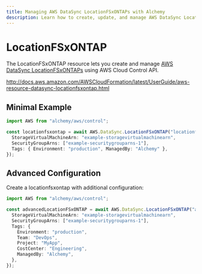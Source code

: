 ```yaml
---
title: Managing AWS DataSync LocationFSxONTAPs with Alchemy
description: Learn how to create, update, and manage AWS DataSync LocationFSxONTAPs using Alchemy Cloud Control.
---
```


# LocationFSxONTAP

The LocationFSxONTAP resource lets you create and manage [AWS DataSync LocationFSxONTAPs](https://docs.aws.amazon.com/datasync/latest/userguide/) using AWS Cloud Control API.

http://docs.aws.amazon.com/AWSCloudFormation/latest/UserGuide/aws-resource-datasync-locationfsxontap.html

## Minimal Example

```ts
import AWS from "alchemy/aws/control";

const locationfsxontap = await AWS.DataSync.LocationFSxONTAP("locationfsxontap-example", {
  StorageVirtualMachineArn: "example-storagevirtualmachinearn",
  SecurityGroupArns: ["example-securitygrouparns-1"],
  Tags: { Environment: "production", ManagedBy: "Alchemy" },
});
```

## Advanced Configuration

Create a locationfsxontap with additional configuration:

```ts
import AWS from "alchemy/aws/control";

const advancedLocationFSxONTAP = await AWS.DataSync.LocationFSxONTAP("advanced-locationfsxontap", {
  StorageVirtualMachineArn: "example-storagevirtualmachinearn",
  SecurityGroupArns: ["example-securitygrouparns-1"],
  Tags: {
    Environment: "production",
    Team: "DevOps",
    Project: "MyApp",
    CostCenter: "Engineering",
    ManagedBy: "Alchemy",
  },
});
```

